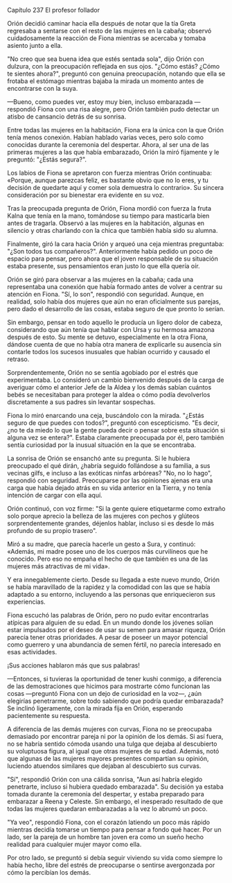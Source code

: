 
Capítulo 237 El profesor follador

Orión decidió caminar hacia ella después de notar que la tía Greta regresaba a sentarse con el resto de las mujeres en la cabaña; observó cuidadosamente la reacción de Fiona mientras se acercaba y tomaba asiento junto a ella.

"No creo que sea buena idea que estés sentada sola", dijo Orión con dulzura, con la preocupación reflejada en sus ojos. "¿Cómo estás? ¿Cómo te sientes ahora?", preguntó con genuina preocupación, notando que ella se frotaba el estómago mientras bajaba la mirada un momento antes de encontrarse con la suya.

—Bueno, como puedes ver, estoy muy bien, incluso embarazada —respondió Fiona con una risa alegre, pero Orión también pudo detectar un atisbo de cansancio detrás de su sonrisa.

Entre todas las mujeres en la habitación, Fiona era la única con la que Orión tenía menos conexión. Habían hablado varias veces, pero solo como conocidas durante la ceremonia del despertar. Ahora, al ser una de las primeras mujeres a las que había embarazado, Orión la miró fijamente y le preguntó: "¿Estás segura?".

Los labios de Fiona se apretaron con fuerza mientras Orión continuaba: «Porque, aunque parezcas feliz, es bastante obvio que no lo eres, y tu decisión de quedarte aquí y comer sola demuestra lo contrario». Su sincera consideración por su bienestar era evidente en su voz.

Tras la preocupada pregunta de Orión, Fiona mordió con fuerza la fruta Kalna que tenía en la mano, tomándose su tiempo para masticarla bien antes de tragarla. Observó a las mujeres en la habitación, algunas en silencio y otras charlando con la chica que también había sido su alumna.

Finalmente, giró la cara hacia Orión y arqueó una ceja mientras preguntaba: "¿Son todos tus compañeros?". Anteriormente había pedido un poco de espacio para pensar, pero ahora que el joven responsable de su situación estaba presente, sus pensamientos eran justo lo que ella quería oír.

Orión se giró para observar a las mujeres en la cabaña; cada una representaba una conexión que había formado antes de volver a centrar su atención en Fiona. "Sí, lo son", respondió con seguridad. Aunque, en realidad, solo había dos mujeres que aún no eran oficialmente sus parejas, pero dado el desarrollo de las cosas, estaba seguro de que pronto lo serían.

Sin embargo, pensar en todo aquello le producía un ligero dolor de cabeza, considerando que aún tenía que hablar con Ursa y su hermosa amazona después de esto. Su mente se detuvo, especialmente en la otra Fiona, dándose cuenta de que no había otra manera de explicarle su ausencia sin contarle todos los sucesos inusuales que habían ocurrido y causado el retraso.

Sorprendentemente, Orión no se sentía agobiado por el estrés que experimentaba. Lo consideró un cambio bienvenido después de la carga de averiguar cómo el anterior Jefe de la Aldea y los demás sabían cuántos bebés se necesitaban para proteger la aldea o cómo podía devolverlos discretamente a sus padres sin levantar sospechas.

Fiona lo miró enarcando una ceja, buscándolo con la mirada. "¿Estás seguro de que puedes con todos?", preguntó con escepticismo. "Es decir, ¿no te da miedo lo que la gente pueda decir o pensar sobre esta situación si alguna vez se entera?". Estaba claramente preocupada por él, pero también sentía curiosidad por la inusual situación en la que se encontraba.

La sonrisa de Orión se ensanchó ante su pregunta. Si le hubiera preocupado el qué dirán, ¿habría seguido follándose a su familia, a sus vecinas gilfs, e incluso a las exóticas ninfas arbóreas? "No, no lo hago", respondió con seguridad. Preocuparse por las opiniones ajenas era una carga que había dejado atrás en su vida anterior en la Tierra, y no tenía intención de cargar con ella aquí.

Orión continuó, con voz firme: "Si la gente quiere etiquetarme como extraño solo porque aprecio la belleza de las mujeres con pechos y glúteos sorprendentemente grandes, déjenlos hablar, incluso si es desde lo más profundo de su propio trasero".

Miró a su madre, que parecía hacerle un gesto a Sura, y continuó: «Además, mi madre posee uno de los cuerpos más curvilíneos que he conocido. Pero eso no empaña el hecho de que también es una de las mujeres más atractivas de mi vida».

Y era innegablemente cierto. Desde su llegada a este nuevo mundo, Orión se había maravillado de la rapidez y la comodidad con las que se había adaptado a su entorno, incluyendo a las personas que enriquecieron sus experiencias.

Fiona escuchó las palabras de Orión, pero no pudo evitar encontrarlas atípicas para alguien de su edad. En un mundo donde los jóvenes solían estar impulsados ​​por el deseo de usar su semen para amasar riqueza, Orión parecía tener otras prioridades. A pesar de poseer un mayor potencial como guerrero y una abundancia de semen fértil, no parecía interesado en esas actividades.

¡Sus acciones hablaron más que sus palabras!

—Entonces, si tuvieras la oportunidad de tener kushi conmigo, a diferencia de las demostraciones que hicimos para mostrarte cómo funcionan las cosas —preguntó Fiona con un dejo de curiosidad en la voz—, ¿aún elegirías penetrarme, sobre todo sabiendo que podría quedar embarazada? Se inclinó ligeramente, con la mirada fija en Orión, esperando pacientemente su respuesta.

A diferencia de las demás mujeres con curvas, Fiona no se preocupaba demasiado por encontrar pareja ni por la opinión de los demás. Si así fuera, no se habría sentido cómoda usando una tulga que dejaba al descubierto su voluptuosa figura, al igual que otras mujeres de su edad. Además, notó que algunas de las mujeres mayores presentes compartían su opinión, luciendo atuendos similares que dejaban al descubierto sus curvas.

"Sí", respondió Orión con una cálida sonrisa, "Aun así habría elegido penetrarte, incluso si hubiera quedado embarazada". Su decisión ya estaba tomada durante la ceremonia del despertar, y estaba preparado para embarazar a Reena y Celeste. Sin embargo, el inesperado resultado de que todas las mujeres quedaran embarazadas a la vez lo abrumó un poco.

"Ya veo", respondió Fiona, con el corazón latiendo un poco más rápido mientras decidía tomarse un tiempo para pensar a fondo qué hacer. Por un lado, ser la pareja de un hombre tan joven era como un sueño hecho realidad para cualquier mujer mayor como ella.

Por otro lado, se preguntó si debía seguir viviendo su vida como siempre lo había hecho, libre del estrés de preocuparse o sentirse avergonzada por cómo la percibían los demás.